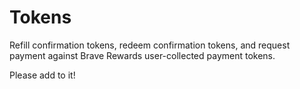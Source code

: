 # Tokens

Refill confirmation tokens, redeem confirmation tokens, and request payment against Brave Rewards user-collected payment tokens.

Please add to it!

